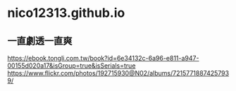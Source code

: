 # nico12313.github.io
## 一直劇透一直爽
https://ebook.tongli.com.tw/book?id=6e34132c-6a96-e811-a947-00155d020a17&isGroup=true&isSerials=true
https://www.flickr.com/photos/192715930@N02/albums/72157718874257939/
